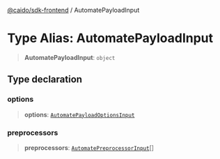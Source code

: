 [@caido/sdk-frontend](../index.md) / AutomatePayloadInput

# Type Alias: AutomatePayloadInput

> **AutomatePayloadInput**: `object`

## Type declaration

### options

> **options**: [`AutomatePayloadOptionsInput`](AutomatePayloadOptionsInput.md)

### preprocessors

> **preprocessors**: [`AutomatePreprocessorInput`](AutomatePreprocessorInput.md)[]
